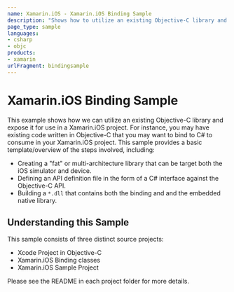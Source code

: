 ```yaml
---
name: Xamarin.iOS - Xamarin.iOS Binding Sample
description: "Shows how to utilize an existing Objective-C library and expose it for use in a Xamarin.iOS project"
page_type: sample
languages:
- csharp
- objc
products:
- xamarin
urlFragment: bindingsample
---
```

# Xamarin.iOS Binding Sample

This example shows how we can utilize an existing Objective-C library and expose it for use in a Xamarin.iOS project. For instance, you may have existing code written in Objective-C that you may want to bind to C# to consume in your Xamarin.iOS project. This sample provides a basic template/overview of the steps involved, including:

- Creating a "fat" or multi-architecture library that can be target both the iOS simulator and device.
- Defining an API definition file in the form of a C# interface against the Objective-C API.
- Building a `*.dll` that contains both the binding and and the embedded native library.

## Understanding this Sample

This sample consists of three distinct source projects:

- Xcode Project in Objective-C
- Xamarin.iOS Binding classes
- Xamarin.iOS Sample Project

Please see the README in each project folder for more details.
